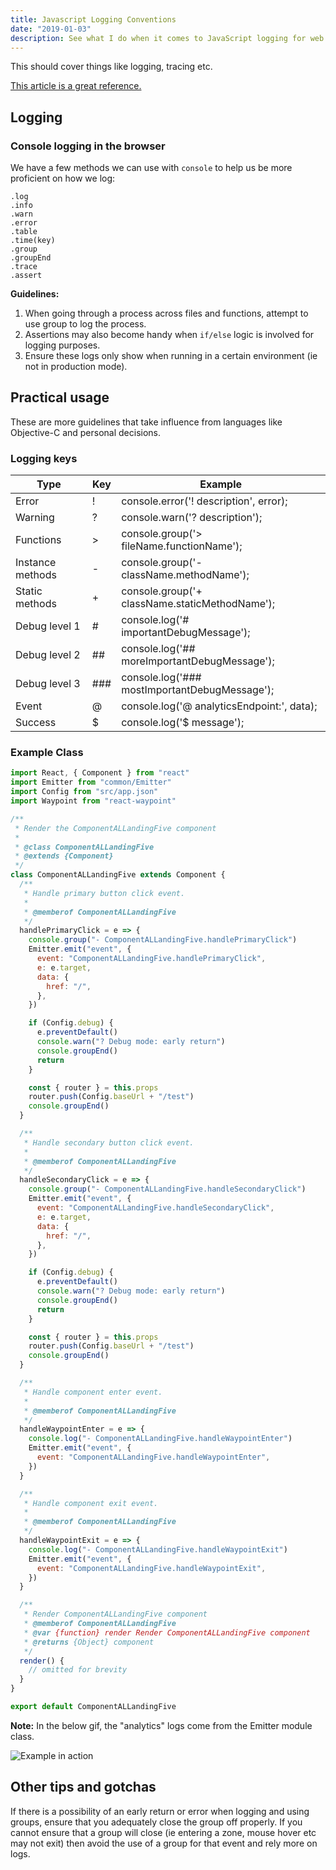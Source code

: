 ```yaml
---
title: Javascript Logging Conventions
date: "2019-01-03"
description: See what I do when it comes to JavaScript logging for web.
---
```


This should cover things like logging, tracing etc.

[This article is a great reference.](https://medium.freecodecamp.org/how-you-can-improve-your-workflow-using-the-javascript-console-bdd7823a9472)



## Logging

### Console logging in the browser

We have a few methods we can use with `console` to help us be more proficient on how we log:

```
.log
.info
.warn
.error
.table
.time(key)
.group
.groupEnd
.trace
.assert
```

**Guidelines:**

1.  When going through a process across files and functions, attempt to use group to log the process.
2.  Assertions may also become handy when `if/else` logic is involved for logging purposes.
3.  Ensure these logs only show when running in a certain environment (ie not in production mode).



## Practical usage

These are more guidelines that take influence from languages like Objective-C and personal decisions.

### Logging keys

| Type             | Key | Example                                        |
| ---------------- | --- | ---------------------------------------------- |
| Error            | !   | console.error('! description', error);         |
| Warning          | ?   | console.warn('? description');                 |
| Functions        | >   | console.group('> fileName.functionName');      |
| Instance methods | -   | console.group('- className.methodName');       |
| Static methods   | +   | console.group('+ className.staticMethodName'); |
| Debug level 1    | #   | console.log('# importantDebugMessage');        |
| Debug level 2    | ##  | console.log('## moreImportantDebugMessage');   |
| Debug level 3    | ### | console.log('### mostImportantDebugMessage');  |
| Event            | @   | console.log('@ analyticsEndpoint:', data);     |
| Success          | \$  | console.log('\$ message');                     |

### Example Class

```javascript
import React, { Component } from "react"
import Emitter from "common/Emitter"
import Config from "src/app.json"
import Waypoint from "react-waypoint"

/**
 * Render the ComponentALLandingFive component
 *
 * @class ComponentALLandingFive
 * @extends {Component}
 */
class ComponentALLandingFive extends Component {
  /**
   * Handle primary button click event.
   *
   * @memberof ComponentALLandingFive
   */
  handlePrimaryClick = e => {
    console.group("- ComponentALLandingFive.handlePrimaryClick")
    Emitter.emit("event", {
      event: "ComponentALLandingFive.handlePrimaryClick",
      e: e.target,
      data: {
        href: "/",
      },
    })

    if (Config.debug) {
      e.preventDefault()
      console.warn("? Debug mode: early return")
      console.groupEnd()
      return
    }

    const { router } = this.props
    router.push(Config.baseUrl + "/test")
    console.groupEnd()
  }

  /**
   * Handle secondary button click event.
   *
   * @memberof ComponentALLandingFive
   */
  handleSecondaryClick = e => {
    console.group("- ComponentALLandingFive.handleSecondaryClick")
    Emitter.emit("event", {
      event: "ComponentALLandingFive.handleSecondaryClick",
      e: e.target,
      data: {
        href: "/",
      },
    })

    if (Config.debug) {
      e.preventDefault()
      console.warn("? Debug mode: early return")
      console.groupEnd()
      return
    }

    const { router } = this.props
    router.push(Config.baseUrl + "/test")
    console.groupEnd()
  }

  /**
   * Handle component enter event.
   *
   * @memberof ComponentALLandingFive
   */
  handleWaypointEnter = e => {
    console.log("- ComponentALLandingFive.handleWaypointEnter")
    Emitter.emit("event", {
      event: "ComponentALLandingFive.handleWaypointEnter",
    })
  }

  /**
   * Handle component exit event.
   *
   * @memberof ComponentALLandingFive
   */
  handleWaypointExit = e => {
    console.log("- ComponentALLandingFive.handleWaypointExit")
    Emitter.emit("event", {
      event: "ComponentALLandingFive.handleWaypointExit",
    })
  }

  /**
   * Render ComponentALLandingFive component
   * @memberof ComponentALLandingFive
   * @var {function} render Render ComponentALLandingFive component
   * @returns {Object} component
   */
  render() {
    // omitted for brevity
  }
}

export default ComponentALLandingFive
```

**Note:** In the below gif, the "analytics" logs come from the Emitter module class.

![Example in action](https://res.cloudinary.com/gitgoodclub/image/upload/v1539219876/gifAnalytics.gif)



## Other tips and gotchas

If there is a possibility of an early return or error when logging and using groups, ensure that you adequately close the group off properly. If you cannot ensure that a group will close (ie entering a zone, mouse hover etc may not exit) then avoid the use of a group for that event and rely more on logs.
